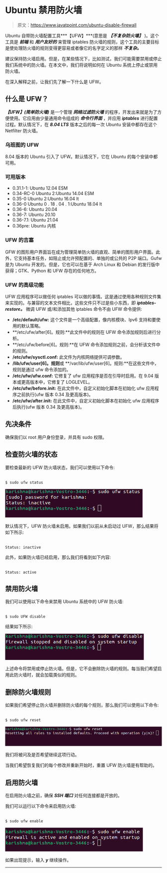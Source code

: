 # Ubuntu 禁用防火墙

> 原文：<https://www.javatpoint.com/ubuntu-disable-firewall>

Ubuntu 自带防火墙配置工具***【UFW】***(意思是 ***【不复杂防火墙】*** )。这个工具是 ***前端*** 和 ***用户友好的*** 来管理 iptables 防火墙的规则，这个工具的主要目标是使处理防火墙的规则变得更容易或者像它的名字定义的那样 ***不复杂。***

建议保持防火墙启用。但是，在某些情况下，比如测试，我们可能需要禁用或停止我们系统中的防火墙。在本文中，我们将说明如何在 Ubuntu 系统上停止或禁用防火墙。

在深入解释之前，让我们先了解一下什么是 UFW。

## 什么是 UFW？

***【UFW】(简单防火墙)*** 是一个管理 ***网络过滤防火墙*** 的程序，开发出来就是为了方便使用。它应用由少量通用命令组成的 ***命令行界面*** ，并应用 ***iptables*** 进行配置过程。默认情况下，在 ***8.04 LTS*** 版本之后的每一次 Ubuntu 安装中都存在这个 Netfilter 防火墙。

### 乌班图的 UFW

8.04 版本的 Ubuntu 引入了 UFW。默认情况下，它在 Ubuntu 的每个安装中都可用。

### 可用版本

*   0.31.1-1: Ubuntu 12.04 ESM
*   0.34-RC-0 Ubuntu 2:Ubuntu 14.04 ESM
*   0.35-0 Ubuntu 2:Ubuntu 16.04 lt
*   0.36-0 Ubuntu 0 . 18 . 04 . 1:Ubuntu 18.04 lt
*   0.36-6: Ubuntu 20.04
*   0.36-7: Ubuntu 20.10
*   0.36-7.1: Ubuntu 21.04
*   0.36pre: Ubuntu 内核

### UFW 的吉塞

GFW 的图形用户界面旨在成为管理简单防火墙的直观、简单的图形用户界面。此外，它支持基本任务，如阻止或允许预配置的、单独的或公共的 P2P 端口。Gufw 是为 Ubuntu 开发的。但是，它也可以在基于 Arch Linux 和 Debian 的发行版中获得；GTK、Python 和 UFW 存在的任何地方。

### UFW 的高级功能

UFW 应用程序可以做任何 iptables 可以做的事情。这是通过使用各种规则文件集来实现的。与兼容的文本文件相比，这些文件只不过是些小东西，即 ***iptables-restore。*** 微调 UFW 或/和添加其他 iptables 命令不由 UFW 命令提供:

*   **/etc/default/ufw:** 这个文件是一个高级配置，像内核模块、Ipv6 支持和要使用的默认策略。
*   **/etc/ufw/after[6]。规则:**此文件中的规则在 UFW 命令添加规则后进行分析。
*   **/etc/ufw/before[6]。规则:**在 UFW 命令添加规则之前，会分析该文件中的规则。
*   **/etc/ufw/sysctl.conf:** 此文件为内核网络提供可调参数。
*   **/lib/ufw/user[6]。规则**或 **/var/lib/ufw/user[6]。规则:**在这些文件中，规则是通过 ufw 命令添加的。
*   **/etc/ufw/ufw.conf:** 它修复了 ufw 应用程序是否在引导时启用。在 9.04 版本或更高版本中，它修复了 LOGLEVEL。
*   **/etc/ufw/before.init:** 在此文件中，自定义初始化脚本在初始化 ufw 应用程序之前执行(ufw 版本 0.34 及更高版本)。
*   **/etc/ufw/after.init:** 在此文件中，自定义初始化脚本在初始化 ufw 应用程序后执行(ufw 版本 0.34 及更高版本)。

## 先决条件

确保我们以 root 用户身份登录，并具有 sudo 权限。

## 检查防火墙的状态

要检查最新的 UFW 防火墙状态，我们可以使用以下命令:

```

$ sudo ufw status

```

![Ubuntu Disable Firewall](img/8b8b49a8c64d01cf62fae994a55e9036.png)

默认情况下，UFW 防火墙未启用。如果我们以前从未启动过 UFW，那么结果将如下所示:

```

Status: inactive

```

此外，如果防火墙已经启用，那么我们将看到如下内容:

```

Status: active

```

## 禁用防火墙

我们可以使用以下命令来禁用 Ubuntu 系统中的 UFW 防火墙:

```

$ sudo UFW disable

```

结果如下所示:

![Ubuntu Disable Firewall](img/d525c86a14913f750761229527ab0842.png)

上述命令将禁用或停止防火墙。但是，它不会删除防火墙的规则。每当我们希望启用此防火墙时，就会加载类似的规则。

## 删除防火墙规则

如果我们希望停止防火墙并删除防火墙的每个规则，那么我们可以使用以下命令:

```

$ sudo ufw reset

```

![Ubuntu Disable Firewall](img/b9de1ab09825686e90fac12e4af1c561.png)

我们将被问及是否希望继续这项行动。

当我们希望恢复我们的每个修改并重新开始时，重置 UFW 防火墙是有帮助的。

## 启用防火墙

在启用防火墙之前，确保 ***SSH 端口*** 对任何连接都是开放的。

我们可以运行以下命令来启用防火墙:

```

$ sudo ufw enable

```

![Ubuntu Disable Firewall](img/52b5f5f1051b02dce19772c8009777e7.png)

如果出现提示，输入 ***y*** 继续操作。

* * *